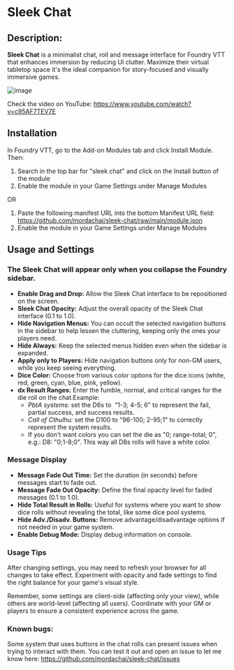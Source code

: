 # Sleek Chat

## Description:

**Sleek Chat** is a minimalist chat, roll and message interface for Foundry VTT that enhances immersion by reducing UI clutter. Maximize their virtual tabletop space it's the ideal companion for story-focused and visually immersive games.

![image](https://github.com/user-attachments/assets/c39f24ce-467d-4593-bcde-156685089401)

Check the video on YouTube: https://www.youtube.com/watch?v=c95AF7TEV7E

## Installation

In Foundry VTT, go to the Add-on Modules tab and click Install Module. Then:

1. Search in the top bar for "sleek chat" and click on the Install button of the module
2. Enable the module in your Game Settings under Manage Modules

OR

1. Paste the following manifest URL into the bottom Manifest URL field:
https://github.com/mordachai/sleek-chat/raw/main/module.json
2. Enable the module in your Game Settings under Manage Modules

## Usage and Settings

### The Sleek Chat will appear only when you collapse the Foundry sidebar.

- **Enable Drag and Drop:** Allow the Sleek Chat interface to be repositioned on the screen.
- **Sleek Chat Opacity:** Adjust the overall opacity of the Sleek Chat interface (0.1 to 1.0).
- **Hide Navigation Menus:** You can occult the selected navigation buttons in the sidebar to help lessen the cluttering, keeping only the ones your players need.
- **Hide Always:** Keep the selected menus hidden even when the sidebar is expanded.
- **Apply only to Players:** Hide navigation buttons only for non-GM users, while you keep seeing everything.
- **Dice Color:** Choose from various color options for the dice icons (white, red, green, cyan, blue, pink, yellow).
- **dx Result Ranges:** Enter the fumble, normal, and critical ranges for the die roll on the chat.Example:
    - _PbtA systems:_ set the D6s to  "1-3; 4-5; 6" to represent the fail, partial success, and success results.
    - _Call of Cthulhu:_ set the D100 to "96-100; 2-95;1" to correctly represent the system results.
    - If you don't want colors you can set the die as "0; range-total; 0", e.g.: D8: "0;1-8;0". This way all D8s rolls will have a white color.

### Message Display

- **Message Fade Out Time:** Set the duration (in seconds) before messages start to fade out.
- **Message Fade Out Opacity:** Define the final opacity level for faded messages (0.1 to 1.0).
- **Hide Total Result in Rolls:** Useful for systems where you want to show dice rolls without revealing the total, like some dice pool systems.
- **Hide Adv./Disadv. Buttons:** Remove advantage/disadvantage options if not needed in your game system.
- **Enable Debug Mode:** Display debug information on console.

### Usage Tips

After changing settings, you may need to refresh your browser for all changes to take effect.
Experiment with opacity and fade settings to find the right balance for your game's visual style.

Remember, some settings are client-side (affecting only your view), while others are world-level (affecting all users). Coordinate with your GM or players to ensure a consistent experience across the game.

### Known bugs:
Some system that uses buttons in the chat rolls can present issues when trying to interact with them. You can test it out and open an issue to let me know here: https://github.com/mordachai/sleek-chat/issues 
